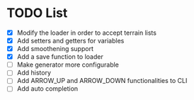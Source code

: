 # TODO List

- [x] Modify the loader in order to accept terrain lists
- [x] Add setters and getters for variables
- [x] Add smoothening support
- [x] Add a save function to loader
- [ ] Make generator more configurable
- [ ] Add history
- [ ] Add ARROW_UP and ARROW_DOWN functionalities to CLI
- [ ] Add auto completion
